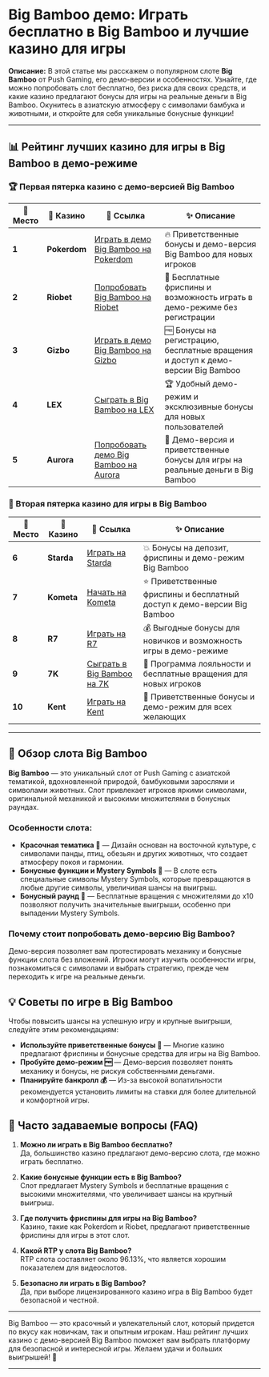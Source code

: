 # Big Bamboo демо: Играть бесплатно в Big Bamboo и лучшие казино для игры

**Описание:** В этой статье мы расскажем о популярном слоте **Big Bamboo** от Push Gaming, его демо-версии и особенностях. Узнайте, где можно попробовать слот бесплатно, без риска для своих средств, и какие казино предлагают бонусы для игры на реальные деньги в Big Bamboo. Окунитесь в азиатскую атмосферу с символами бамбука и животными, и откройте для себя уникальные бонусные функции!

---

## 📊 Рейтинг лучших казино для игры в Big Bamboo в демо-режиме

### 🏆 Первая пятерка казино с демо-версией Big Bamboo

| 🏅 **Место** | 🎰 **Казино**        | 🌟 **Ссылка**                                                                                     | ✨ **Описание**                                                                                         |
|--------------|----------------------|--------------------------------------------------------------------------------------------------|--------------------------------------------------------------------------------------------------------|
| **1**       | **Pokerdom**         | [Играть в демо Big Bamboo на Pokerdom](https://brandplay.link/4k77v2yx)                          | 🔥 Приветственные бонусы и демо-версия Big Bamboo для новых игроков                                    |
| **2**       | **Riobet**           | [Попробовать Big Bamboo на Riobet](https://brandplay.link/7xBLTPyj)                              | 💎 Бесплатные фриспины и возможность играть в демо-режиме без регистрации                              |
| **3**       | **Gizbo**            | [Играть в демо Big Bamboo на Gizbo](https://brandplay.link/bprXw4YV)                             | 🆓 Бонусы на регистрацию, бесплатные вращения и доступ к демо-версии Big Bamboo                        |
| **4**       | **LEX**              | [Сыграть в Big Bamboo на LEX](https://brandplay.link/zW4hdDFV)                                   | 🏆 Удобный демо-режим и эксклюзивные бонусы для новых пользователей                                    |
| **5**       | **Aurora**           | [Попробовать демо Big Bamboo на Aurora](https://10trafic-stat2.com/click/668546556bcc6313411604bd/6766/13032/subaccount) | 🎁 Демо-версия и приветственные бонусы для игры на реальные деньги в Big Bamboo                        |

### 🏅 Вторая пятерка казино для игры в Big Bamboo

| 🏅 **Место** | 🎰 **Казино**        | 🌟 **Ссылка**                                                                                     | ✨ **Описание**                                                                                         |
|--------------|----------------------|--------------------------------------------------------------------------------------------------|--------------------------------------------------------------------------------------------------------|
| **6**       | **Starda**           | [Играть на Starda](https://brandplay.link/fB7xwRFL)                                              | 💥 Бонусы на депозит, фриспины и демо-режим Big Bamboo                                                 |
| **7**       | **Kometa**           | [Начать на Kometa](https://brandplay.link/8ZymQJV8)                                              | ⭐ Приветственные фриспины и бесплатный доступ к демо-версии Big Bamboo                                 |
| **8**       | **R7**               | [Играть на R7](https://brandplay.link/bMd3Yjsw)                                                  | 💰 Выгодные бонусы для новичков и возможность игры в демо-режиме                                       |
| **9**       | **7K**               | [Сыграть в Big Bamboo на 7K](https://brandplay.link/BvQyFShp)                                    | 🎲 Программа лояльности и бесплатные вращения для новых игроков                                        |
| **10**      | **Kent**             | [Играть на Kent](https://brandplay.link/Fv2WP3js)                                                | 🔄 Приветственные бонусы и демо-режим для всех желающих                                                |

---

## 🎰 Обзор слота Big Bamboo

**Big Bamboo** — это уникальный слот от Push Gaming с азиатской тематикой, вдохновленной природой, бамбуковыми зарослями и символами животных. Слот привлекает игроков яркими символами, оригинальной механикой и высокими множителями в бонусных раундах.

### Особенности слота:

- **Красочная тематика 🎍** — Дизайн основан на восточной культуре, с символами панды, птиц, обезьян и других животных, что создает атмосферу покоя и гармонии.
- **Бонусные функции и Mystery Symbols 🐼** — В слоте есть специальные символы Mystery Symbols, которые превращаются в любые другие символы, увеличивая шансы на выигрыш.
- **Бонусный раунд 🎉** — Бесплатные вращения с множителями до x10 позволяют получить значительные выигрыши, особенно при выпадении Mystery Symbols.

### Почему стоит попробовать демо-версию Big Bamboo?

Демо-версия позволяет вам протестировать механику и бонусные функции слота без вложений. Игроки могут изучить особенности игры, познакомиться с символами и выбрать стратегию, прежде чем переходить к игре на реальные деньги.

## 💡 Советы по игре в Big Bamboo

Чтобы повысить шансы на успешную игру и крупные выигрыши, следуйте этим рекомендациям:

- **Используйте приветственные бонусы 🎉** — Многие казино предлагают фриспины и бонусные средства для игры на Big Bamboo.
- **Пробуйте демо-режим 🆓** — Демо-версия позволяет понять механику и бонусы, не рискуя собственными деньгами.
- **Планируйте банкролл 💰** — Из-за высокой волатильности рекомендуется установить лимиты на ставки для более длительной и комфортной игры.

## 📜 Часто задаваемые вопросы (FAQ)

1. **Можно ли играть в Big Bamboo бесплатно?**  
   Да, большинство казино предлагают демо-версию слота, где можно играть бесплатно.

2. **Какие бонусные функции есть в Big Bamboo?**  
   Слот предлагает Mystery Symbols и бесплатные вращения с высокими множителями, что увеличивает шансы на крупный выигрыш.

3. **Где получить фриспины для игры на Big Bamboo?**  
   Казино, такие как Pokerdom и Riobet, предлагают приветственные фриспины для игры в этот слот.

4. **Какой RTP у слота Big Bamboo?**  
   RTP слота составляет около 96.13%, что является хорошим показателем для видеослотов.

5. **Безопасно ли играть в Big Bamboo?**  
   Да, при выборе лицензированного казино игра в Big Bamboo будет безопасной и честной.

---

Big Bamboo — это красочный и увлекательный слот, который придется по вкусу как новичкам, так и опытным игрокам. Наш рейтинг лучших казино с демо-версией Big Bamboo поможет вам выбрать платформу для безопасной и интересной игры. Желаем удачи и больших выигрышей! 🎍

---

